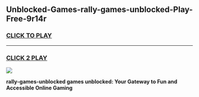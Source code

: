 
## Unblocked-Games-rally-games-unblocked-Play-Free-9r14r
<h3>
<a href="https://premium76.site?title=rally-games-unblocked&ref=18A1">CLICK TO PLAY</a></h3>
<hr>

<h3>
<a href="https://premium76.site?title=rally-games-unblocked&ref=18A1">CLICK 2 PLAY</a>
  
</h3>

<a href="https://premium76.site?title=rally-games-unblocked&ref=18A1"><img src="https://clearcache.store/games.png"></a>


**rally-games-unblocked games unblocked: Your Gateway to Fun and Accessible Online Gaming**
